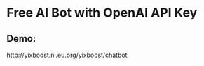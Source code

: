 <h1>Free AI Bot with OpenAI API Key</h1>

<h2>Demo:</h2>
http://yixboost.nl.eu.org/yixboost/chatbot
